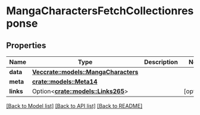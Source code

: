 # MangaCharactersFetchCollectionresponse

## Properties

Name | Type | Description | Notes
------------ | ------------- | ------------- | -------------
**data** | [**Vec<crate::models::MangaCharacters>**](mangaCharacters.md) |  | 
**meta** | [**crate::models::Meta14**](meta14.md) |  | 
**links** | Option<[**crate::models::Links265**](links265.md)> |  | [optional]

[[Back to Model list]](../README.md#documentation-for-models) [[Back to API list]](../README.md#documentation-for-api-endpoints) [[Back to README]](../README.md)


